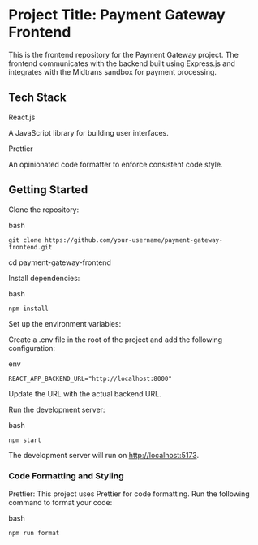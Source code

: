 # Project Title: Payment Gateway Frontend

This is the frontend repository for the Payment Gateway project. The frontend communicates with the backend built using Express.js and integrates with the Midtrans sandbox for payment processing.

## Tech Stack

React.js

A JavaScript library for building user interfaces.

Prettier

An opinionated code formatter to enforce consistent code style.

## Getting Started

Clone the repository:

bash

```Copy code
git clone https://github.com/your-username/payment-gateway-frontend.git
```

cd payment-gateway-frontend

Install dependencies:

bash

```Copy code
npm install
```

Set up the environment variables:

Create a .env file in the root of the project and add the following configuration:

env

```Copy code
REACT_APP_BACKEND_URL="http://localhost:8000"
```

Update the URL with the actual backend URL.

Run the development server:

bash

```Copy code
npm start
```

The development server will run on <http://localhost:5173>.

### Code Formatting and Styling

Prettier: This project uses Prettier for code formatting. Run the following command to format your code:

bash

```Copy code
npm run format
```
